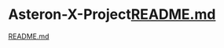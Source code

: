 # Asteron-X-Project[README.md](https://github.com/user-attachments/files/21176850/README.md)
[README.md](https://github.com/user-attachments/files/21181889/README.md)
